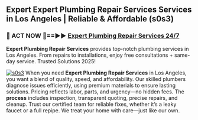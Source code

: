 ## Expert Expert Plumbing Repair Services Services in Los Angeles | Reliable & Affordable (s0s3)  

<h3>🚿 ACT NOW 🌟==►► <a href="https://tinyurl.com/2ne6vx2x" rel="nofollow">Expert Plumbing Repair Services 24/7</a></h3>

**Expert Plumbing Repair Services** provides top-notch plumbing services in Los Angeles. From repairs to installations, enjoy free consultations + same-day service. Trusted Solutions 2025!

[![s0s3](https://i.imgur.com/4PFF4AK.jpeg)](https://tinyurl.com/2ne6vx2x)
When you need **Expert Plumbing Repair Services** in Los Angeles, you want a blend of quality, speed, and affordability. Our skilled plumbers diagnose issues efficiently, using premium materials to ensure lasting solutions. Pricing reflects labor, parts, and urgency—no hidden fees. The **process** includes inspection, transparent quoting, precise repairs, and cleanup. Trust our certified team for reliable fixes, whether it’s a leaky faucet or a full repipe. We treat your home with care—just like our own.
